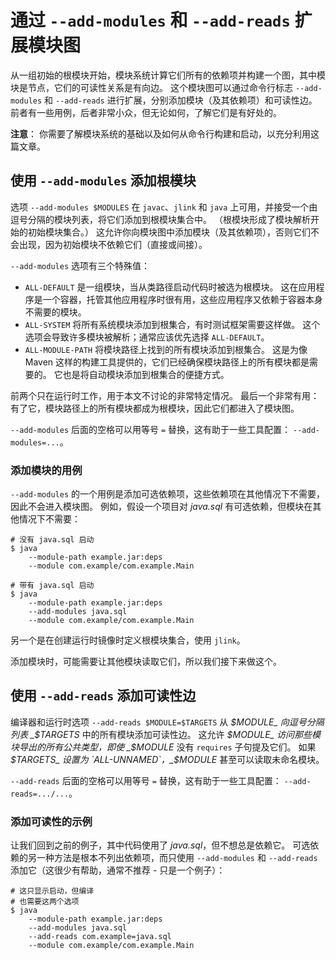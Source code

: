 # 通过 `--add-modules` 和 `--add-reads` 扩展模块图 

从一组初始的根模块开始，模块系统计算它们所有的依赖项并构建一个图，其中模块是节点，它们的可读性关系是有向边。
这个模块图可以通过命令行标志 `--add-modules` 和 `--add-reads` 进行扩展，分别添加模块（及其依赖项）和可读性边。
前者有一些用例，后者非常小众，但无论如何，了解它们是有好处的。

**注意**：
你需要了解模块系统的基础以及如何从命令行构建和启动，以充分利用这篇文章。

## 使用 `--add-modules` 添加根模块

选项 `--add-modules $MODULES` 在 `javac`、`jlink` 和 `java` 上可用，并接受一个由逗号分隔的模块列表，将它们添加到根模块集合中。
（根模块形成了模块解析开始的初始模块集合。）
这允许你向模块图中添加模块（及其依赖项），否则它们不会出现，因为初始模块不依赖它们（直接或间接）。

`--add-modules` 选项有三个特殊值：

- `ALL-DEFAULT` 是一组模块，当从类路径启动代码时被选为根模块。
  这在应用程序是一个容器，托管其他应用程序时很有用，这些应用程序又依赖于容器本身不需要的模块。
- `ALL-SYSTEM` 将所有系统模块添加到根集合，有时测试框架需要这样做。
  这个选项会导致许多模块被解析；通常应该优先选择 `ALL-DEFAULT`。
- `ALL-MODULE-PATH` 将模块路径上找到的所有模块添加到根集合。
  这是为像 Maven 这样的构建工具提供的，它们已经确保模块路径上的所有模块都是需要的。
  它也是将自动模块添加到根集合的便捷方式。

前两个只在运行时工作，用于本文不讨论的非常特定情况。
最后一个非常有用：有了它，模块路径上的所有模块都成为根模块，因此它们都进入了模块图。

`--add-modules` 后面的空格可以用等号 `=` 替换，这有助于一些工具配置：
`--add-modules=...`。

### 添加模块的用例

`--add-modules` 的一个用例是添加可选依赖项，这些依赖项在其他情况下不需要，因此不会进入模块图。
例如，假设一个项目对 _java.sql_ 有可选依赖，但模块在其他情况下不需要：

```shell
# 没有 java.sql 启动
$ java
    --module-path example.jar:deps
    --module com.example/com.example.Main

# 带有 java.sql 启动
$ java
    --module-path example.jar:deps
    --add-modules java.sql
    --module com.example/com.example.Main
```

另一个是在创建运行时镜像时定义根模块集合，使用 `jlink`。

添加模块时，可能需要让其他模块读取它们，所以我们接下来做这个。

## 使用 `--add-reads` 添加可读性边

编译器和运行时选项 `--add-reads $MODULE=$TARGETS` 从 _$MODULE_ 向逗号分隔列表 _$TARGETS_ 中的所有模块添加可读性边。
这允许 _$MODULE_ 访问那些模块导出的所有公共类型，即使 _$MODULE_ 没有 `requires` 子句提及它们。
如果 _$TARGETS_ 设置为 `ALL-UNNAMED`，_$MODULE_ 甚至可以读取未命名模块。

`--add-reads` 后面的空格可以用等号 `=` 替换，这有助于一些工具配置：
`--add-reads=.../...`。

### 添加可读性的示例

让我们回到之前的例子，其中代码使用了 _java.sql_，但不想总是依赖它。
可选依赖的另一种方法是根本不列出依赖项，而只使用 `--add-modules` 和 `--add-reads` 添加它（这很少有帮助，通常不推荐 - 只是一个例子）：

```shell
# 这只显示启动，但编译
# 也需要这两个选项
$ java
    --module-path example.jar:deps
    --add-modules java.sql
    --add-reads com.example=java.sql
    --module com.example/com.example.Main
```

